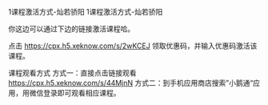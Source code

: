 1课程激活方式-灿若骄阳
1课程激活方式-灿若骄阳

你这边可以通过下边的链接激活课程哈。

点击 https://cpx.h5.xeknow.com/s/2wKCEJ 领取优惠码，并输入优惠码激活该课程。

课程观看方式
方式一：直接点击链接观看 https://cpx.h5.xeknow.com/s/44MjnN
方式二：到手机应用商店搜索”小鹅通“应用，用微信登录即可观看相应课程。